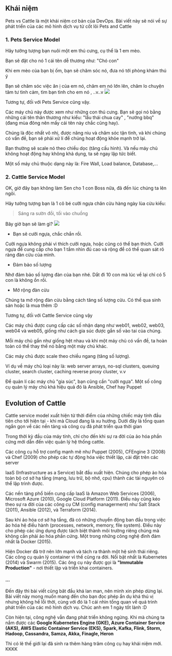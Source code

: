 ## Khái niệm
Pets vs Cattle là một khái niệm cơ bản của DevOps. Bài viết này sẽ nói về sự phát triển của các mô hình dịch vụ từ cốt lõi Pets and Cattle

### 1. Pets Service Model
Hãy tưởng tượng bạn nuôi một em thú cưng, cụ thể là 1 em mèo.

Bạn sẽ đặt cho nó 1 cái tên dễ thương như:  "Chó con"

Khi em mèo của bạn bị ốm, bạn sẽ chăm sóc nó, đưa nó tới phòng khám thú ý

Bạn sẽ chăm sóc việc ăn ị của em nó, chăm em nó lớn lên, chăm lo chuyện tâm tư tình cảm, tìm bạn tình cho em nó , ..v..v
![](https://img.webmd.com/dtmcms/live/webmd/consumer_assets/site_images/article_thumbnails/other/cat_touching_human_hand_other/1800x1200_cat_touching_human_hand_other.jpg)

Tương tự, đối với Pets Service cũng vậy. 

Các máy chủ này được xem như những con thú cưng. Bạn sẽ gọi nó bằng những cái tên thân thương như kiểu: "lẩu  thái chua cay" , "nướng bbq" (đang mùa đông nên mấy cái tên này chắc cũng hay). 

Chúng là  độc nhất vô nhị, được nâng niu và chăm sóc tận tình, và khi chúng có vấn đề, bạn sẽ phải xử lí để chúng hoạt động khỏe mạnh trở lại. 

Bạn thường sẽ scale nó theo chiều dọc (tăng cấu hình). Và nếu máy chủ không hoạt động hay không khả dụng, ta sẽ ngay lập tức biết.

Một số máy chủ thuộc dạng này là: Fire Wall, Load balance, Database,...

### 2. Cattle Service Model
OK, giờ đây bạn không làm Sen cho 1 con Boss nữa, đã đến lúc chúng ta lên ngôi. 

Hãy tưởng tượng bạn là 1 cô bé cưỡi ngựa chăn cừu hàng ngày lùa cừu kiểu:
>  Sáng ra sườn đồi, tối vào chuồng  

Bây giờ bạn sẽ làm gì?
![](https://i.pinimg.com/originals/23/64/15/236415893438ede1e6cd2404f920e812.jpg)

- Bạn sẽ cưỡi ngựa, chắc chắn rồi.

Cưỡi ngựa không phải vì thích cưỡi ngựa, hoặc cũng có thể bạn thích. Cưỡi ngựa để cung cấp cho bạn 1 tầm nhìn đủ cao và rộng để có thể quan sát rõ ràng đàn cừu của mình.

- Đảm bảo số lượng

Nhớ đảm bảo số lượng đàn của bạn nhé. Dắt đi 10 con mà lúc về lại chỉ có 5 con là không ổn rồi.

- Mở rộng đàn cừu

Chúng ta mở rộng đàn cừu bằng cách tăng số lượng cừu. Có thể qua sinh sản hoặc là mua thêm :D

Tương tự, đối với Cattle Service cũng vậy

Các máy chủ được cung cấp các số nhận dạng như web01, web02, web03, web04 và web05, giống như cách gia súc được gắn số vào tai của chúng.  

Mỗi máy chủ gần như giống hệt nhau và khi một máy chủ có vấn đề, ta hoàn toàn có thể thay thế nó bằng một máy chủ khác.  

Các máy chủ được scale theo chiều ngang (tăng số lượng).

Ví dụ về máy chủ loại này là: web server arrays, no-sql clusters, queuing cluster, search cluster, caching reverse proxy cluster, v.v

Để quản lí các máy chủ "gia súc", bạn cũng cần "cưỡi ngựa". Một số công cụ quản lý máy chủ khá hiệu quả đó là Ansible, Chef hay Puppet

## Evolution of Cattle
Cattle service model xuất hiện từ thời điểm của những chiếc máy tính đầu tiên cho tới hiện tại - khi mà Cloud đang là xu hướng. Dưới đây là tổng quan ngắn gọn về các nền tảng và công cụ đã phát triển qua thời gian

Trong thời kỳ đầu của máy tính, chỉ cho đến khi sự ra đời của ảo hóa phần cứng mới dẫn đến việc quản lý hệ thống cattle. 

Các công cụ hỗ trợ config mạnh mẽ như Puppet (2005), CFEngine 3 (2008) và Chef (2009) cho phép các tự động hóa việc thiết lập, cài đặt trên các server 

IaaS (Infrastructure as a Service) bắt đầu xuất hiện. Chúng cho phép ảo hóa toàn bộ cơ sở hạ tầng (mạng, lưu trữ, bộ nhớ, cpu) thành các tài nguyên có thể lập trình được. 

Các nền tảng phổ biến cung cấp IaaS là Amazon Web Services (2006), Microsoft Azure (2010), Google Cloud Platform (2011). Điều này cũng kéo theo sự ra đời của các công cụ CM (config managerment) như  Salt Stack (2011), Ansible (2012), và Terraform (2014).

Sau khi ảo hóa cơ sở hạ tầng, đã có những chuyển động ban đầu trong việc ảo hóa hệ điều hành (processes, network, memory, file system). Điều này cho phép các ứng dụng được tách biệt thành môi trường riêng chúng mà không cần phải ảo hóa phần cứng. Một trong những công nghệ đình đám nhất là Docker (2015).

Hiện Docker đã trở nên lớn mạnh và tách ra thành một hệ sinh thái riêng. Các công cụ quản lý container vì thế cũng ra đời. Nổi bật nhất là  Kubernetes (2014) và Swarm (2015). Các ông cụ này được gọi là **"Immutable Production"** - nơi thiết lập và triển khai containers.

#### ...
Đến đây thì bài viết cũng băt đầu khá lan man, nên mình xin phép dừng lại. Bài viết này mong muốn mang đến cho bạn đọc phép ẩn dụ khá thú vị nhưng không hề lỗi thời, cùng với đó là 1 cái nhìn tổng quan về quá trình phát triển của các mô hình dịch vụ. Chúc anh em 1 ngày tốt lành :D 

Còn hiện tại, công nghệ vẫn đang phát triển không ngừng. Khi mà chúng ta nắm được các 
**Google Kubernetes Engine (GKE), Azure Container Service (AKS), AWS Elastic Container Service (EKS), Spark, Kafka, Flink, Storm, Hadoop, Cassandra, Samza, Akka, Finagle, Heron**

Thì có lẽ thế giới lại đã sinh ra thêm hàng trăm công cụ hay khái niệm mới. KKKK